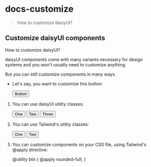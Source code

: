 # docs-customize

> How to customize daisyUI?

## Customize daisyUI components

How to customize daisyUI?

daisyUI components come with many variants necessary for design systems and you won't usually need to customize anything.

But you can still customize components in many ways.

- Let's say, you want to customize this button:

  <button class="btn">Button</button>

1.  You can use daisyUI utility classes:

    <button class="btn btn-primary">One</button>
    <button class="btn btn-secondary">Two</button>
    <button class="btn btn-accent btn-outline">Three</button>

2.  You can use Tailwind's utility classes:

    <button class="btn rounded-full">One</button>
    <button class="btn rounded-none px-16">Two</button>

3.  You can customize components on your CSS file, using Tailwind's @apply directive:

    @utility btn {
    @apply rounded-full;
    }
